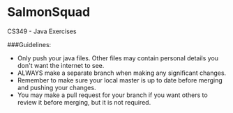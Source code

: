 # SalmonSquad
CS349 - Java Exercises

###Guidelines:
* Only push your java files.  Other files may contain personal details you don't want the internet to see.
* ALWAYS make a separate branch when making any significant changes.
* Remember to make sure your local master is up to date before merging and pushing your changes.
* You may make a pull request for your branch if you want others to review it before merging, but it is not required.  
